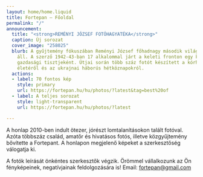 ```yaml
---
layout: home/home.liquid
title: Fortepan — Főoldal
permalink: "/"
announcement:
  title: "<strong>REMÉNYI JÓZSEF FOTÓHAGYATÉKA</strong>"
  caption: Új sorozat
  cover_image: "258025"
  blurb: A gyűjtemény fókuszában Reményi József főhadnagy második világháborús fotónaplója
    áll. A szerző 1942-43-ban 17 alkalommal járt a keleti fronton egy kórházvonat
    gazdasági tisztjeként. Útjai során több száz fotót készített a kórházvonat belső
    életéről és az ukrajnai háborús hétköznapokról.
  actions:
  - label: 70 fontos kép
    style: primary
    url: https://fortepan.hu/hu/photos/?latest&tag=best%20of
  - label: A teljes sorozat
    style: light-transparent
    url: https://fortepan.hu/hu/photos/?latest

---
```

A honlap 2010-ben indult ötezer, jórészt lomtalanításokon talált fotóval. Azóta többszáz család, amatőr és hivatásos fotós, illetve közgyűjtemény bővítette a Fortepant. A honlapon megjelenő képeket a szerkesztőség válogatja ki.

A fotók leírását önkéntes szerkesztők végzik. Örömmel vállalkozunk az Ön fényképeinek, negatívjainak feldolgozására is! Email: [fortepan@gmail.com](mailto:fortepan@gmail.com)